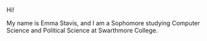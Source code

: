 Hi!

My name is Emma Stavis, and I am a Sophomore studying Computer Science and Political Science at Swarthmore College. 

